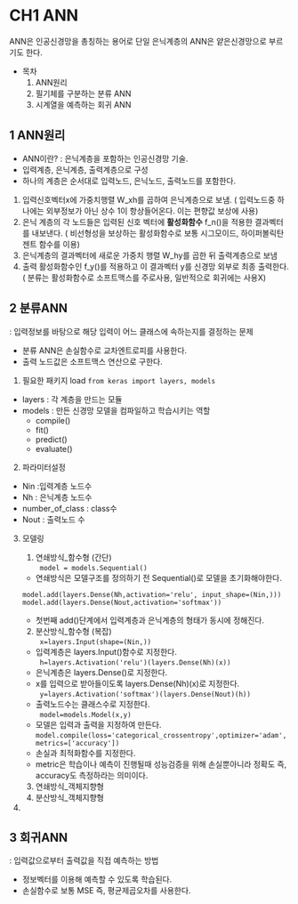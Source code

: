 # CH1 ANN 
ANN은 인공신경망을 총칭하는 용어로 단일 은닉계층의 ANN은 얕은신경망으로 부르기도 한다.
- 목차
  1. ANN원리
  2. 필기체를 구분하는 분류 ANN
  3. 시계열을 예측하는 회귀 ANN

## 1 ANN원리
- ANN이란? : 은닉계층을 포함하는 인공신경망 기술. 
- 입력계층, 은닉계층, 출력계층으로 구성
- 하나의 계층은 순서대로 입력노드, 은닉노드, 출력노드를 포함한다.

1. 입력신호벡터x에 가중치행렬 W_xh를 곱하여 은닉계층으로 보냄. ( 입력노드중 하나에는 외부정보가 아닌 상수 1이 항상들어온다. 이는 편향값 보상에 사용)
2. 은닉 계층의 각 노드들은 입력된 신호 벡터에 **활성화함수** f_n()을 적용한 결과벡터를 내보낸다. ( 비선형성을 보상하는 활성화함수로 보통 시그모이드, 하이퍼볼릭탄젠트 함수를 이용)
3. 은닉계층의 결과벡터에 새로운 가중치 행렬 W_hy를 곱한 뒤 출력계층으로 보냄
4. 출력 활성화함수인 f_y()를 적용하고 이 결과벡터 y를 신경망 외부로 최종 출력한다.( 분류는 활성화함수로 소프트맥스를 주로사용, 일반적으로 회귀에는 사용X)


## 2 분류ANN
: 입력정보를 바탕으로 해당 입력이 어느 클래스에 속하는지를 결정하는 문제
- 분류 ANN은 손실함수로 교차엔트로피를 사용한다. 
- 출력 노드값은 소프트맥스 연산으로 구한다. 

1. 필요한 패키지 load
``` from keras import layers, models ```
- layers : 각 계층을 만드는 모듈
- models : 만든 신경망 모델을 컴파일하고 학습시키는 역할
  - compile()
  - fit()
  - predict()
  - evaluate()
2. 파라미터설정
  - Nin :입력계층 노드수
  - Nh : 은닉계층 노드수
  - number_of_class : class수
  - Nout : 출력노드 수
3. 모델링
    1. 연쇄방식_함수형 (간단)\
    ``` model = models.Sequential()```
    - 연쇄방식은 모델구조를 정의하기 전 Sequential()로 모델을 초기화해야한다.
    ``` 
    model.add(layers.Dense(Nh,activation='relu', input_shape=(Nin,)))
    model.add(layers.Dense(Nout,activation='softmax')) 
    ```
    - 첫번째 add()단계에서 입력계층과 은닉계층의 형태가 동시에 정해진다.


    2. 분산방식_함수형 (복잡)\
    ``` x=layers.Input(shape=(Nin,))``` 
    - 입력계층은 layers.Input()함수로 지정한다. \
    ``` h=layers.Activation('relu')(layers.Dense(Nh)(x))```
    - 은닉계층은 layers.Dense()로 지정한다. 
    - x를 입력으로 받아들이도록 layers.Dense(Nh)(x)로 지정한다. \
    ``` y=layers.Activation('softmax')(layers.Dense(Nout)(h))```
    - 출력노드수는 클래스수로 지정한다.\
    ``` model=models.Model(x,y)```
    - 모델은 입력과 출력을 지정하여 만든다. \
    ``` model.compile(loss='categorical_crossentropy',optimizer='adam',metrics=['accuracy']) ```
    - 손실과 최적화함수를 지정한다.
    - metric은 학습이나 예측이 진행될때 성능검증을 위해 손실뿐아니라 정확도 즉, accuracy도 측정하라는 의미이다.
    
    3. 연쇄방식_객체지향형
    4. 분산방식_객체지향형
4. 


## 3 회귀ANN
: 입력값으로부터 출력값을 직접 예측하는 방법
- 정보벡터를 이용해 예측할 수 있도록 학습된다. 
- 손실함수로 보통 MSE 즉, 평균제곱오차를 사용한다.
